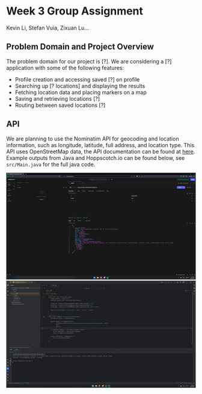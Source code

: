 # Week 3 Group Assignment

Kevin Li, Stefan Vuia, Zixuan Lu... 

## Problem Domain and Project Overview

The problem domain for our project is  [?]. We are considering a [?] application with some of the following features:

- Profile creation and accessing saved [?] on profile
- Searching up [? locations] and displaying the results
- Fetching location data and placing markers on a map
- Saving and retrieving locations [?]
- Routing between saved locations [?]

## API 

We are planning to use the Nominatim API for geocoding and location information, such as longitude,
latitude, full address, and location type. This API uses OpenStreetMap data, the API documentation can 
be found at [here](https://nominatim.org/release-docs/develop/api/Overview/#nominatim-api "Nominatim Manual"). Example outputs 
from Java and Hoppscotch.io can be found below, see `src/Main.java` for the full java code.

![example api call](img/api_web_ex.png "web example")
![example api java code](img/api_java_ex.png "java example")